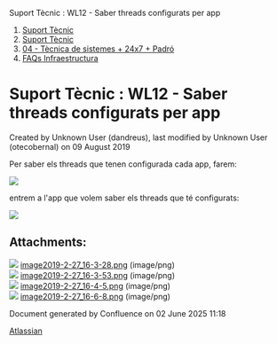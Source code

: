 Suport Tècnic : WL12 - Saber threads configurats per app  

1.  [Suport Tècnic](index.html)
2.  [Suport Tècnic](13893782.html)
3.  [04 - Tècnica de sistemes + 24x7 + Padró](26313202.html)
4.  [FAQs Infraestructura](FAQs-Infraestructura_26313593.html)

Suport Tècnic : WL12 - Saber threads configurats per app
========================================================

Created by Unknown User (dandreus), last modified by Unknown User (otecobernal) on 09 August 2019

Per saber els threads que tenen configurada cada app, farem:

  

  

![](attachments/26313498/26317162.png)

  

entrem a l'app que volem saber els threads que té configurats:  
  
![](attachments/26313498/26317157.png)

Attachments:
------------

![](images/icons/bullet_blue.gif) [image2019-2-27\_16-3-28.png](attachments/26313498/26317159.png) (image/png)  
![](images/icons/bullet_blue.gif) [image2019-2-27\_16-3-53.png](attachments/26313498/26317164.png) (image/png)  
![](images/icons/bullet_blue.gif) [image2019-2-27\_16-4-5.png](attachments/26313498/26317162.png) (image/png)  
![](images/icons/bullet_blue.gif) [image2019-2-27\_16-6-8.png](attachments/26313498/26317157.png) (image/png)  

Document generated by Confluence on 02 June 2025 11:18

[Atlassian](http://www.atlassian.com/)